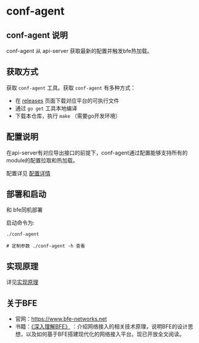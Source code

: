 # conf-agent 

## conf-agent 说明
conf-agent 从 api-server 获取最新的配置并触发bfe热加载。

## 获取方式
获取 `conf-agent` 工具。获取 `conf-agent` 有多种方式：
- 在 [releases](https://github.com/bfenetworks/conf-agent/releases) 页面下载对应平台的可执行文件
- 通过 `go get` 工具本地编译
- 下载本仓库，执行 `make` （需要go开发环境）

## 配置说明
在api-server有对应导出接口的前提下，conf-agent通过配置能够支持所有的module的配置拉取和热加载。

配置详见 [配置详情](/docs/zh_cn/config.md)

## 部署和启动
和 bfe同机部署

启动命令为:

```
./conf-agent

# 定制参数 ./conf-agent -h 查看
```

## 实现原理
详见[实现原理](./docs/zh_cn/implementation.md)

## 关于BFE
- 官网：https://www.bfe-networks.net
- 书籍：[《深入理解BFE》](https://github.com/baidu/bfe-book) ：介绍网络接入的相关技术原理，说明BFE的设计思想，以及如何基于BFE搭建现代化的网络接入平台。现已开放全文阅读。
